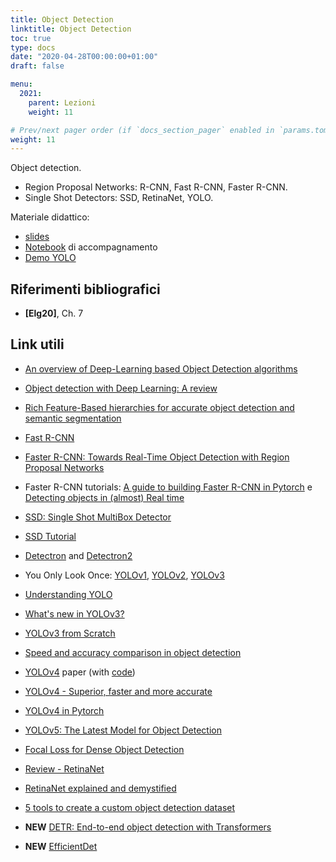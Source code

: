 ```yaml
---
title: Object Detection
linktitle: Object Detection
toc: true
type: docs
date: "2020-04-28T00:00:00+01:00"
draft: false

menu:
  2021:
    parent: Lezioni
    weight: 11

# Prev/next pager order (if `docs_section_pager` enabled in `params.toml`)
weight: 11
---
```


Object detection. 

- Region Proposal Networks: R-CNN, Fast R-CNN, Faster R-CNN. 
- Single Shot Detectors: SSD, RetinaNet, YOLO. 

Materiale didattico: 

-  [slides](../pdf/8.Object_detection.pdf)
-  [Notebook](https://github.com/gmanco/cv_notebooks/blob/master/8a.Object_Detection.ipynb) di accompagnamento
-  [Demo YOLO](https://github.com/gmanco/cv_notebooks/blob/master/8b.YOLO_demo.ipynb)


## Riferimenti bibliografici

- **[Elg20]**, Ch. 7

## Link utili

- [An overview of Deep-Learning based Object Detection algorithms](https://medium.com/@fractaldle/brief-overview-on-object-detection-algorithms-ec516929be93)

- [Object detection with Deep Learning: A review](https://arxiv.org/pdf/1807.05511.pdf)

- [Rich Feature-Based hierarchies for accurate object detection and semantic segmentation](https://arxiv.org/pdf/1311.2524.pdf)

- [Fast R-CNN](https://arxiv.org/pdf/1504.08083.pdf)

- [Faster R-CNN: Towards Real-Time Object Detection with Region Proposal Networks](https://arxiv.org/abs/1506.01497)

- Faster R-CNN tutorials: [A guide to building Faster R-CNN in Pytorch](https://medium.com/@fractaldle/guide-to-build-faster-rcnn-in-pytorch-95b10c273439) e [Detecting objects in (almost) Real time](https://towardsdatascience.com/fasterrcnn-explained-part-1-with-code-599c16568cff)

- [SSD: Single Shot MultiBox Detector](https://arxiv.org/abs/1512.02325)

- [SSD Tutorial](https://github.com/sgrvinod/a-PyTorch-Tutorial-to-Object-Detection)

- [Detectron](https://github.com/facebookresearch/detectron) and [Detectron2](https://github.com/facebookresearch/detectron2)

- You Only Look Once: [YOLOv1](https://arxiv.org/pdf/1506.02640.pdf), [YOLOv2](https://arxiv.org/pdf/1612.08242.pdf), [YOLOv3](https://arxiv.org/pdf/1804.02767.pdf)

- [Understanding YOLO](http://christopher5106.github.io/object/detectors/2017/08/10/bounding-box-object-detectors-understanding-yolo.html)

- [What's new in YOLOv3?](https://towardsdatascience.com/yolo-v3-object-detection-53fb7d3bfe6b)

- [YOLOv3 from Scratch](https://www.youtube.com/watch?v=Grir6TZbc1M)

- [Speed and accuracy comparison in object detection](https://medium.com/@jonathan_hui/object-detection-speed-and-accuracy-comparison-faster-r-cnn-r-fcn-ssd-and-yolo-5425656ae359)

- [YOLOv4](https://arxiv.org/abs/2004.10934) paper (with [code](https://github.com/AlexeyAB/darknet))

- [YOLOv4 -  Superior, faster and more accurate](https://medium.com/@riteshkanjee/yolov4-superior-faster-more-accurate-object-detection-7e8194bf1872)

- [YOLOv4 in Pytorch](https://medium.com/@michaelchan_2146/faster-real-time-object-detection-yolov4-in-pytorch-6eef8436ba75)

- [YOLOv5: The Latest Model for Object Detection](https://medium.com/axinc-ai/yolov5-the-latest-model-for-object-detection-b13320ec516b)

- [Focal Loss for Dense Object Detection](https://arxiv.org/abs/1708.02002)

- [Review - RetinaNet](https://towardsdatascience.com/review-retinanet-focal-loss-object-detection-38fba6afabe4)

- [RetinaNet explained and demystified](https://blog.zenggyu.com/en/post/2018-12-05/retinanet-explained-and-demystified/#fn3)

- [5 tools to create a custom object detection dataset](https://medium.com/@lekorotkov/5-tools-to-create-a-custom-object-detection-dataset-27ca37f91e05)

- **NEW** [DETR: End-to-end object detection with Transformers](https://ai.facebook.com/blog/end-to-end-object-detection-with-transformers/)

- **NEW** [EfficientDet](https://analyticsindiamag.com/efficientdet/)

  

